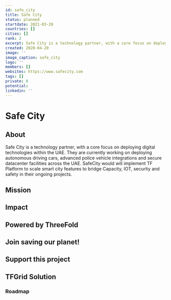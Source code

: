 ```yaml
---
id: safe_city
title: Safe City
status: planned
startdate: 2021-03-20
countries: []
cities: []
rank: 2
excerpt: Safe City is a technology partner, with a core focus on deploying digital technologies within the UAE.
created: 2020-04-20
image: ''
image_caption: safe_city
logo: ''
members: []
websites: https://www.safecity.com
tags: []
private: 0
potential:
linkedin: ''
---
```


# Safe City

## About

Safe City is a technology partner, with a core focus on deploying digital technologies within the UAE. They are currently working on deploying autonomous driving cars, advanced police vehicle integrations and secure datacenter facilities across the UAE. SafeCity would will implement TF Platform to scale smart city features to bridge Capacity, IOT, security and safety in their ongoing projects.

## Mission

## Impact

## Powered by ThreeFold

## Join saving our planet!

## Support this project

## TFGrid Solution

### Roadmap



